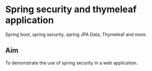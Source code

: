 # Spring security and thymeleaf application

Spring boot, spring security, spring JPA Data, Thymeleaf and more.

## Aim

To demonstrate the use of spring security in a web application.